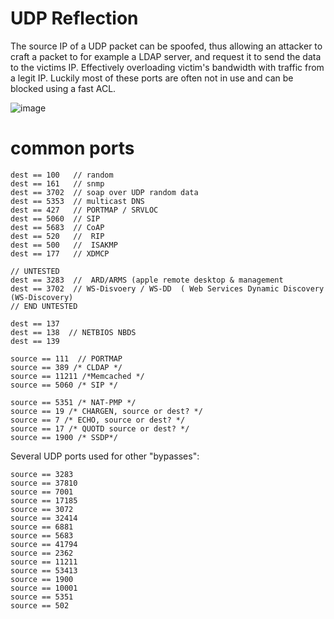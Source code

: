 # UDP Reflection

The source IP of a UDP packet can be spoofed, thus allowing an attacker to craft a packet to for example a LDAP server, and request it to send the data to the victims IP. Effectively overloading victim's bandwidth with traffic from a legit IP. Luckily most of these ports are often not in use and can be blocked using a fast ACL.

![image](https://user-content.gitlab-static.net/6929395e0cc76f6903ea741a8a9f7283bad3753a/68747470733a2f2f626c6f672e636c6f7564666c6172652e636f6d2f636f6e74656e742f696d616765732f696c6c757374726174696f6e2d616d706c696669636174696f6e2d61747461636b2d7068332e706e67)

# common ports
```
dest == 100   // random
dest == 161   // snmp
dest == 3702  // soap over UDP random data
dest == 5353  // multicast DNS
dest == 427   // PORTMAP / SRVLOC
dest == 5060  // SIP
dest == 5683  // CoAP
dest == 520   //  RIP
dest == 500   //  ISAKMP
dest == 177   // XDMCP

// UNTESTED
dest == 3283  //  ARD/ARMS (apple remote desktop & management
dest == 3702  // WS-Disvoery / WS-DD  ( Web Services Dynamic Discovery (WS-Discovery)
// END UNTESTED

dest == 137 
dest == 138  // NETBIOS NBDS
dest == 139 

source == 111  // PORTMAP
source == 389 /* CLDAP */ 
source == 11211 /*Memcached */ 
source == 5060 /* SIP */ 

source == 5351 /* NAT-PMP */ 
source == 19 /* CHARGEN, source or dest? */ 
source == 7 /* ECHO, source or dest? */ 
source == 17 /* QUOTD source or dest? */ 
source == 1900 /* SSDP*/ 
```

Several UDP ports used for other "bypasses":
```
source == 3283 
source == 37810 
source == 7001 
source == 17185 
source == 3072 
source == 32414 
source == 6881 
source == 5683 
source == 41794 
source == 2362 
source == 11211 
source == 53413 
source == 1900 
source == 10001
source == 5351 
source == 502
```